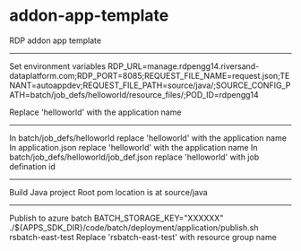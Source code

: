 # addon-app-template
RDP addon app template
______________________________________________
Set environment variables
RDP_URL=manage.rdpengg14.riversand-dataplatform.com;RDP_PORT=8085;REQUEST_FILE_NAME=request.json;TENANT=autoappdev;REQUEST_FILE_PATH=source/java/;SOURCE_CONFIG_PATH=batch/job_defs/helloworld/resource_files/;POD_ID=rdpengg14

Replace 'helloworld' with the application name
____________________________________________________________

In batch/job_defs/helloworld replace 'helloworld'  with the application name
In application.json replace 'helloworld'  with the application name
In batch/job_defs/helloworld/job_def.json replace 'helloworld' with job defination id
_____________________________________________________________
Build Java project
 Root pom location is at source/java
_________________________________________________
Publish to azure batch
BATCH_STORAGE_KEY="XXXXXX"  ./${APPS_SDK_DIR}/code/batch/deployment/application/publish.sh rsbatch-east-test
Replace 'rsbatch-east-test' with resource group name



 



